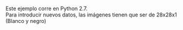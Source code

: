 Este ejemplo corre en Python 2.7.   
      Para introducir nuevos datos, las imágenes tienen que ser de 28x28x1 (Blanco y negro)
